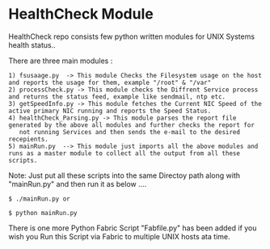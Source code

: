 # HealthCheck Module
HealthCheck repo consists few python written modules for UNIX Systems health status..

There are three main modules :

```
1) fsusaage.py  -> This module Checks the Filesystem usage on the host and reports the usage for them, example "/root" & "/var"
2) processCheck.py -> This module checks the Diffrent Service process and returns the status feed, example like sendmail, ntp etc.
3) getSpeedInfo.py -> This module fetches the Current NIC Speed of the active primary NIC running and reports the Speed Status.
4) healthCheck_Parsing.py -> This module parses the report file generated by the above all modules and further checks the report for
   not running Services and then sends the e-mail to the desired recepients.
5) mainRun.py  --> This module just imports all the above modules and runs as a master module to collect all the output from all these scripts.
```

Note: Just put all these scripts into the same Directoy path along with "mainRun.py" and then run it as below ....

```
$ ./mainRun.py or

$ python mainRun.py
```
There is one more Python Fabric Script "Fabfile.py" has been added if you wish you Run this Script via Fabric to multiple UNIX hosts ata time.

